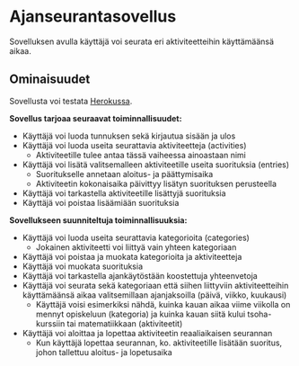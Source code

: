 # Ajanseurantasovellus
Sovelluksen avulla käyttäjä voi seurata eri aktiviteetteihin käyttämäänsä aikaa.
## Ominaisuudet
Sovellusta voi testata [Herokussa](https://tsoha-ajanseuranta.herokuapp.com/).

**Sovellus tarjoaa seuraavat toiminnallisuudet:**
* Käyttäjä voi luoda tunnuksen sekä kirjautua sisään ja ulos
* Käyttäjä voi luoda useita seurattavia aktiviteetteja (activities)
  * Aktiviteetille tulee antaa tässä vaiheessa ainoastaan nimi
* Käyttäjä voi lisätä valitsemalleen aktiviteetille useita suorituksia (entries)
  * Suoritukselle annetaan aloitus- ja päättymisaika
  * Aktiviteetin kokonaisaika päivittyy lisätyn suorituksen perusteella
* Käyttäjä voi tarkastella aktiviteetille lisättyjä suorituksia
* Käyttäjä voi poistaa lisäämiään suorituksia

**Sovellukseen suunniteltuja toiminnallisuuksia:**
* Käyttäjä voi luoda useita seurattavia kategorioita (categories)
  * Jokainen aktiviteetti voi liittyä vain yhteen kategoriaan
* Käyttäjä voi poistaa ja muokata kategorioita ja aktiviteetteja
* Käyttäjä voi muokata suorituksia
* Käyttäjä voi tarkastella ajankäytöstään koostettuja yhteenvetoja
* Käyttäjä voi seurata sekä kategoriaan että siihen liittyviin aktiviteetteihin käyttämäänsä aikaa valitsemillaan ajanjaksoilla (päivä, viikko, kuukausi)
  * Käyttäjä voisi esimerkiksi nähdä, kuinka kauan aikaa viime viikolla on mennyt opiskeluun (kategoria) ja kuinka kauan siitä kului tsoha-kurssiin tai matematiikkaan (aktiviteetit)
* Käyttäjä voi aloittaa ja lopettaa aktiviteetin reaaliaikaisen seurannan
  * Kun käyttäjä lopettaa seurannan, ko. aktiviteetille lisätään suoritus, johon tallettuu aloitus- ja lopetusaika
